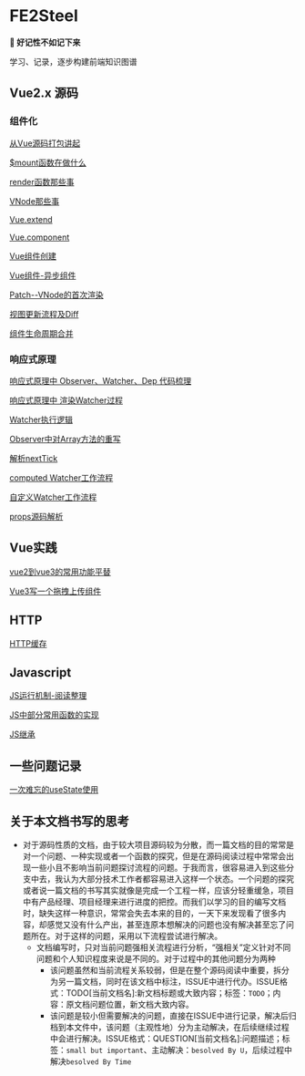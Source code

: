# FE2Steel

**📝 好记性不如记下来**

学习、记录，逐步构建前端知识图谱

## Vue2.x 源码

### 组件化
[从Vue源码打包讲起](./Vue2.x源码/从Vue源码打包开始讲起.md)

[\$mount函数在做什么](./Vue2.x源码/$mount函数在做什么.md)

[render函数那些事](./Vue2.x源码/render函数.md)

[VNode那些事](./Vue2.x源码/VNode那些事.md)

[Vue.extend](./Vue2.x源码/Vue.extend.md)

[Vue.component](./Vue2.x源码/Vue.component.md)

[Vue组件创建](./Vue2.x源码/Vue组件创建.md)

[Vue组件-异步组件](./Vue2.x源码/Vue组件-异步函数组件.md)

[Patch--VNode的首次渲染](./Vue2.x源码/VNode的首次渲染.md)

[视图更新流程及Diff](./Vue2.x源码/视图更新流程及Diff.md)

[组件生命周期合并](./Vue2.x源码/组件的生命周期合并.md)
### 响应式原理
[响应式原理中 Observer、Watcher、Dep 代码梳理](./Vue2.x源码/响应式原理中Observer、Watcher、Dep代码梳理.md)

[响应式原理中 渲染Watcher过程](./Vue2.x源码/渲染式Watcher工作流程.md)

[Watcher执行逻辑](./Vue2.x源码/Watcher的执行逻辑.md)

[Observer中对Array方法的重写](./Vue2.x源码/Observer中对Array方法的重写.md)

[解析nextTick](./Vue2.x源码/解析nextTick.md)

[computed Watcher工作流程](./Vue2.x源码/computed%20Watcher工作流程.md)

[自定义Watcher工作流程](./Vue2.x源码/自定义Watcher工作流程.md)

[props源码解析](./Vue2.x源码/props源码解析.md)

## Vue实践
[vue2到vue3的常用功能平替](./Vue实践/vue2到vue3的常用功能平替.md)

[Vue3写一个拖拽上传组件](./Vue实践/Vue3写一个拖拽上传组件.md)
## HTTP
[HTTP缓存](./HTTP/HTTP缓存.md)

## Javascript
[JS运行机制-阅读整理](./Javascript/JS运行机制-阅读整理.md)

[JS中部分常用函数的实现](./Javascript/JS中部分常用函数的实现.md)

[JS继承](./Javascript/JS继承.md)
## 一些问题记录
[一次难忘的useState使用](./问题记录/一次难忘的useState使用.md)



## 关于本文档书写的思考

- 对于源码性质的文档，由于较大项目源码较为分散，而一篇文档的目的常常是对一个问题、一种实现或者一个函数的探究，但是在源码阅读过程中常常会出现一些小且不影响当前问题探讨流程的问题。于我而言，很容易进入到这些分支中去，我认为大部分技术工作者都容易进入这样一个状态。一个问题的探究或者说一篇文档的书写其实就像是完成一个工程一样，应该分轻重缓急，项目中有产品经理、项目经理来进行进度的把控。而我们以学习的目的编写文档时，缺失这样一种意识，常常会失去本来的目的，一天下来发现看了很多内容，却感觉又没有什么产出，甚至连原本想解决的问题也没有解决甚至忘了问题所在。对于这样的问题，采用以下流程尝试进行解决。
  - 文档编写时，只对当前问题强相关流程进行分析，“强相关”定义针对不同问题和个人知识程度来说是不同的。对于过程中的其他问题分为两种
    - 该问题虽然和当前流程关系较弱，但是在整个源码阅读中重要，拆分为另一篇文档，同时在该文档中标注，ISSUE中进行代办。ISSUE格式：TODO[当前文档名]:新文档标题或大致内容；标签：`TODO`；内容：原文档问题位置，新文档大致内容。
    - 该问题是较小但需要解决的问题，直接在ISSUE中进行记录，解决后归档到本文件中，该问题（主观性地）分为主动解决，在后续继续过程中会进行解决。ISSUE格式：QUESTION[当前文档名]:问题描述；标签：`small but important`、主动解决：`besolved By U`，后续过程中解决`besolved By Time`